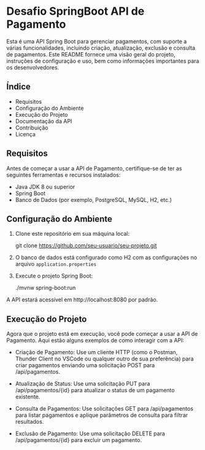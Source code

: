 # Desafio SpringBoot API de Pagamento

Esta é uma API Spring Boot para gerenciar pagamentos, com suporte a várias funcionalidades, incluindo criação, atualização, exclusão e consulta de pagamentos. Este README fornece uma visão geral do projeto, instruções de configuração e uso, bem como informações importantes para os desenvolvedores.

## Índice

- Requisitos
- Configuração do Ambiente
- Execução do Projeto
- Documentação da API
- Contribuição
- Licença

## Requisitos

Antes de começar a usar a API de Pagamento, certifique-se de ter as seguintes ferramentas e recursos instalados:

- Java JDK 8 ou superior
- Spring Boot
- Banco de Dados (por exemplo, PostgreSQL, MySQL, H2, etc.)

## Configuração do Ambiente

1. Clone este repositório em sua máquina local:

   git clone https://github.com/seu-usuario/seu-projeto.git

2. O banco de dados está configurado como H2 com as configurações no arquivo `application.properties`

3. Execute o projeto Spring Boot:

   ./mvnw spring-boot:run

A API estará acessível em http://localhost:8080 por padrão.

## Execução do Projeto

Agora que o projeto está em execução, você pode começar a usar a API de Pagamento. Aqui estão alguns exemplos de como interagir com a API:

- Criação de Pagamento: Use um cliente HTTP (como o Postman, Thunder Client no VSCode ou qualquer outro de sua preferência) para criar pagamentos enviando uma solicitação POST para /api/pagamentos.

- Atualização de Status: Use uma solicitação PUT para /api/pagamentos/{id} para atualizar o status de um pagamento existente.

- Consulta de Pagamentos: Use solicitações GET para /api/pagamentos para listar pagamentos e aplique parâmetros de consulta para filtrar resultados.

- Exclusão de Pagamento: Use uma solicitação DELETE para /api/pagamentos/{id} para excluir um pagamento.
